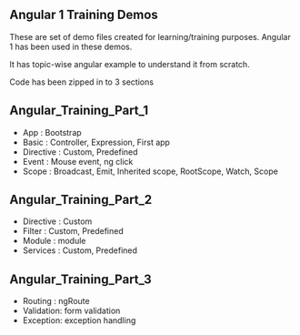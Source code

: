 ## Angular 1 Training Demos

These are set of demo files created for learning/training purposes. Angular 1 has been used in these demos.

It has topic-wise angular example to understand it from scratch. 

Code has been zipped in to 3 sections

## Angular_Training_Part_1

* App : Bootstrap 
* Basic : Controller, Expression, First app 
* Directive : Custom, Predefined
* Event : Mouse event, ng click 
* Scope : Broadcast, Emit, Inherited scope, RootScope, Watch, Scope

## Angular_Training_Part_2

* Directive : Custom
* Filter : Custom, Predefined
* Module : module
* Services : Custom, Predefined

## Angular_Training_Part_3

* Routing : ngRoute
* Validation: form validation
* Exception: exception handling